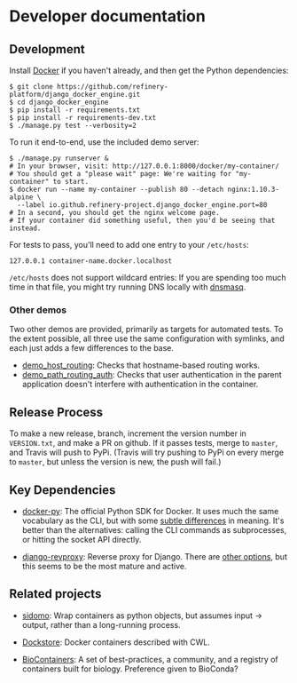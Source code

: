 # Developer documentation

## Development

Install [Docker](https://store.docker.com/search?offering=community&type=edition)
if you haven't already, and then get the Python dependencies:
```
$ git clone https://github.com/refinery-platform/django_docker_engine.git
$ cd django_docker_engine
$ pip install -r requirements.txt
$ pip install -r requirements-dev.txt
$ ./manage.py test --verbosity=2
```

To run it end-to-end, use the included demo server:
```
$ ./manage.py runserver &
# In your browser, visit: http://127.0.0.1:8000/docker/my-container/
# You should get a "please wait" page: We're waiting for "my-container" to start.
$ docker run --name my-container --publish 80 --detach nginx:1.10.3-alpine \
  --label io.github.refinery-project.django_docker_engine.port=80
# In a second, you should get the nginx welcome page.
# If your container did something useful, then you'd be seeing that instead.
```

For tests to pass, you'll need to add one entry to your `/etc/hosts`:
```
127.0.0.1 container-name.docker.localhost
```

`/etc/hosts` does not support wildcard entries: If you are spending too much time
in that file, you might try running DNS locally with
[dnsmasq](http://www.thekelleys.org.uk/dnsmasq/doc.html).

### Other demos

Two other demos are provided, primarily as targets for automated tests.
To the extent possible, all three use the same configuration with symlinks,
and each just adds a few differences to the base.

- [demo_host_routing](https://github.com/refinery-platform/django_docker_engine/tree/master/demo_host_routing):
Checks that hostname-based routing works.
- [demo_path_routing_auth](https://github.com/refinery-platform/django_docker_engine/tree/master/demo_path_routing_auth):
Checks that user authentication in the parent application doesn't
interfere with authentication in the container.

## Release Process

To make a new release, branch, increment the version number in `VERSION.txt`, and make a PR on github.
If it passes tests, merge to `master`, and Travis will push to PyPi.
(Travis will try pushing to PyPi on every merge to `master`,
but unless the version is new, the push will fail.)

## Key Dependencies

- [docker-py](https://github.com/docker/docker-py): The official
  Python SDK for Docker. It uses much the same vocabulary as the CLI,
  but with some [subtle differences](https://github.com/docker/docker-py/issues/1510)
  in meaning. It's better than the alternatives: calling
  the CLI commands as subprocesses, or hitting the socket API directly.

- [django-revproxy](https://github.com/TracyWebTech/django-revproxy):
  Reverse proxy for Django.
  There are [other options](https://djangopackages.org/grids/g/reverse-proxy/),
  but this seems to be the most mature and active.


## Related projects

- [sidomo](https://github.com/deepgram/sidomo): Wrap containers
  as python objects, but assumes input -> output, rather than a
  long-running process.

- [Dockstore](https://dockstore.org/docs/about):
  Docker containers described with CWL.

- [BioContainers](http://biocontainers.pro/docs/developer-manual/developer-intro/):
  A set of best-practices, a community, and a registry of containers
  built for biology. Preference given to BioConda?

